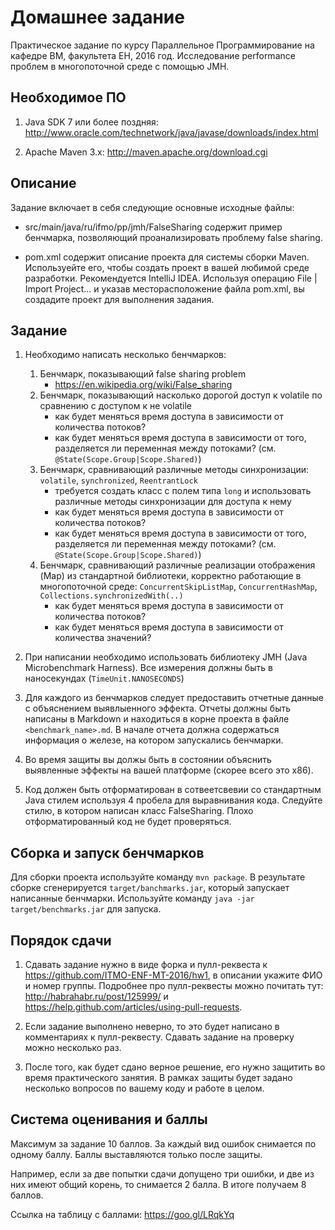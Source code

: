 Домашнее задание
================
Практическое задание по курсу Параллельное Программирование на кафедре ВМ, факультета ЕН, 2016 год.
Исследование performance проблем в многопоточной среде с помощью JMH.

Необходимое ПО
--------------
1. Java SDK 7 или более поздняя:
   http://www.oracle.com/technetwork/java/javase/downloads/index.html

2. Apache Maven 3.x:
   http://maven.apache.org/download.cgi

Описание
--------
Задание включает в себя следующие основные исходные файлы:

* src/main/java/ru/ifmo/pp/jmh/FalseSharing содержит пример бенчмарка, позволяющий проанализировать проблему
  false sharing.

* pom.xml содержит описание проекта для системы сборки Maven. Используейте его, чтобы создать проект в вашей
  любимой среде разработки. Рекомендуется IntelliJ IDEA. Используя операцию File | Import Project... и указав
  месторасположение файла pom.xml, вы создадите проект для выполнения задания.

Задание
-------
1. Необходимо написать несколько бенчмарков:
    1. Бенчмарк, показывающий false sharing problem 
        * https://en.wikipedia.org/wiki/False_sharing
    2. Бенчмарк, показывающий насколько дорогой доступ к volatile по сравнению с доступом к не volatile
        * как будет меняться время доступа в зависимости от количества потоков?
        * как будет меняться время доступа в зависимости от того, разделяется ли переменная между потоками? 
          (см. `@State(Scope.Group|Scope.Shared)`)
    3. Бенчмарк, сравнивающий различные методы синхронизации: `volatile`, `synchronized`, `ReentrantLock`
        * требуется создать класс с полем типа `long` и использовать различные методы синхронизации для доступа к нему
        * как будет меняться время доступа в зависимости от количества потоков?
        * как будет меняться время доступа в зависимости от того, разделяется ли переменная между потоками? 
          (см. `@State(Scope.Group|Scope.Shared)`)
    4. Бенчмарк, сравнивающий различные реализации отображения (Map) из стандартной библиотеки, 
       корректно работающие в многопоточной среде: 
       `ConcurrentSkipListMap`, `ConcurrentHashMap`, `Collections.synchronizedWith(..)`
       * как будет меняться время доступа в зависимости от количества потоков?
       * как будет меняться время доступа в зависимости от количества значений?

2. При написании необходимо использовать библиотеку JMH (Java Microbenchmark Harness). 
   Все измерения должны быть в наносекундах (`TimeUnit.NANOSECONDS`)

3. Для каждого из бенчмарков следует предоставить отчетные данные с объяснением выявлыенного эффекта.
   Отчеты должны быть написаны в Markdown и находиться в корне проекта в файле `<benchmark_name>.md`.
   В начале отчета должна содержаться информация о железе, на котором запускались бенчмарки.
   
4. Во время защиты вы должы быть в состоянии объяснить выявленные эффекты на вашей платформе (скорее всего это x86).

5. Код должен быть отформатирован в сотвеетсвевии со стандартным Java стилем используя 4 пробела для выравнивания
   кода. Следуйте стилю, в котором написан класс FalseSharing. Плохо отформатированный код не будет проверяться.

Сборка и запуск бенчмарков
------------------------
Для сборки проекта используйте команду `mvn package`. В результате сборке сгенерируется `target/banchmarks.jar`, 
который запускает написанные бенчмарки. Используйте команду `java -jar target/benchmarks.jar` для запуска.

Порядок сдачи
-------------
1. Сдавать задание нужно в виде форка и пулл-реквеста к https://github.com/ITMO-ENF-MT-2016/hw1,
   в описании укажите ФИО и номер группы.
   Подробнее про пулл-реквесты можно почитать тут:
   http://habrahabr.ru/post/125999/ и https://help.github.com/articles/using-pull-requests.

2. Если задание выполнено неверно, то это будет написано в комментариях к пулл-реквесту.
   Сдавать задание на проверку можно несколько раз.

3. После того, как будет сдано верное решение, его нужно защитить во время практического занятия.
   В рамках защиты будет задано несколько вопросов по вашему коду и работе в целом.

Система оценивания и баллы
--------------------------
Максимум за задание 10 баллов.
За каждый вид ошибок снимается по одному баллу. Баллы выставляются только после защиты.

Например, если за две попытки сдачи допущено три ошибки, и две из них имеют общий корень, то снимается 2 балла. В итоге получаем 8 баллов.

Ссылка на таблицу с баллами: https://goo.gl/LRqkYq

